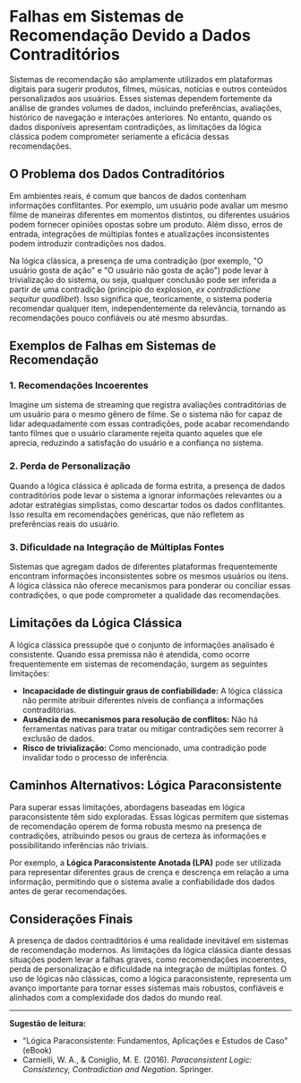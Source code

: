 
# Falhas em Sistemas de Recomendação Devido a Dados Contraditórios

Sistemas de recomendação são amplamente utilizados em plataformas digitais para sugerir produtos, filmes, músicas, notícias e outros conteúdos personalizados aos usuários. Esses sistemas dependem fortemente da análise de grandes volumes de dados, incluindo preferências, avaliações, histórico de navegação e interações anteriores. No entanto, quando os dados disponíveis apresentam contradições, as limitações da lógica clássica podem comprometer seriamente a eficácia dessas recomendações.

## O Problema dos Dados Contraditórios

Em ambientes reais, é comum que bancos de dados contenham informações conflitantes. Por exemplo, um usuário pode avaliar um mesmo filme de maneiras diferentes em momentos distintos, ou diferentes usuários podem fornecer opiniões opostas sobre um produto. Além disso, erros de entrada, integrações de múltiplas fontes e atualizações inconsistentes podem introduzir contradições nos dados.

Na lógica clássica, a presença de uma contradição (por exemplo, "O usuário gosta de ação" e "O usuário não gosta de ação") pode levar à trivialização do sistema, ou seja, qualquer conclusão pode ser inferida a partir de uma contradição (princípio do explosion, *ex contradictione sequitur quodlibet*). Isso significa que, teoricamente, o sistema poderia recomendar qualquer item, independentemente da relevância, tornando as recomendações pouco confiáveis ou até mesmo absurdas.

## Exemplos de Falhas em Sistemas de Recomendação

### 1. Recomendações Incoerentes

Imagine um sistema de streaming que registra avaliações contraditórias de um usuário para o mesmo gênero de filme. Se o sistema não for capaz de lidar adequadamente com essas contradições, pode acabar recomendando tanto filmes que o usuário claramente rejeita quanto aqueles que ele aprecia, reduzindo a satisfação do usuário e a confiança no sistema.

### 2. Perda de Personalização

Quando a lógica clássica é aplicada de forma estrita, a presença de dados contraditórios pode levar o sistema a ignorar informações relevantes ou a adotar estratégias simplistas, como descartar todos os dados conflitantes. Isso resulta em recomendações genéricas, que não refletem as preferências reais do usuário.

### 3. Dificuldade na Integração de Múltiplas Fontes

Sistemas que agregam dados de diferentes plataformas frequentemente encontram informações inconsistentes sobre os mesmos usuários ou itens. A lógica clássica não oferece mecanismos para ponderar ou conciliar essas contradições, o que pode comprometer a qualidade das recomendações.

## Limitações da Lógica Clássica

A lógica clássica pressupõe que o conjunto de informações analisado é consistente. Quando essa premissa não é atendida, como ocorre frequentemente em sistemas de recomendação, surgem as seguintes limitações:

- **Incapacidade de distinguir graus de confiabilidade:** A lógica clássica não permite atribuir diferentes níveis de confiança a informações contraditórias.
- **Ausência de mecanismos para resolução de conflitos:** Não há ferramentas nativas para tratar ou mitigar contradições sem recorrer à exclusão de dados.
- **Risco de trivialização:** Como mencionado, uma contradição pode invalidar todo o processo de inferência.

## Caminhos Alternativos: Lógica Paraconsistente

Para superar essas limitações, abordagens baseadas em lógica paraconsistente têm sido exploradas. Essas lógicas permitem que sistemas de recomendação operem de forma robusta mesmo na presença de contradições, atribuindo pesos ou graus de certeza às informações e possibilitando inferências não triviais.

Por exemplo, a **Lógica Paraconsistente Anotada (LPA)** pode ser utilizada para representar diferentes graus de crença e descrença em relação a uma informação, permitindo que o sistema avalie a confiabilidade dos dados antes de gerar recomendações.

## Considerações Finais

A presença de dados contraditórios é uma realidade inevitável em sistemas de recomendação modernos. As limitações da lógica clássica diante dessas situações podem levar a falhas graves, como recomendações incoerentes, perda de personalização e dificuldade na integração de múltiplas fontes. O uso de lógicas não clássicas, como a lógica paraconsistente, representa um avanço importante para tornar esses sistemas mais robustos, confiáveis e alinhados com a complexidade dos dados do mundo real.

---
**Sugestão de leitura:**  
- "Lógica Paraconsistente: Fundamentos, Aplicações e Estudos de Caso" (eBook)
- Carnielli, W. A., & Coniglio, M. E. (2016). *Paraconsistent Logic: Consistency, Contradiction and Negation*. Springer.
```
